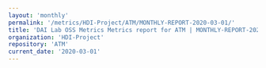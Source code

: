 ```yaml
---
layout: 'monthly'
permalink: '/metrics/HDI-Project/ATM/MONTHLY-REPORT-2020-03-01/'
title: 'DAI Lab OSS Metrics Metrics report for ATM | MONTHLY-REPORT-2020-03-01'
organization: 'HDI-Project'
repository: 'ATM'
current_date: '2020-03-01'
---
```

